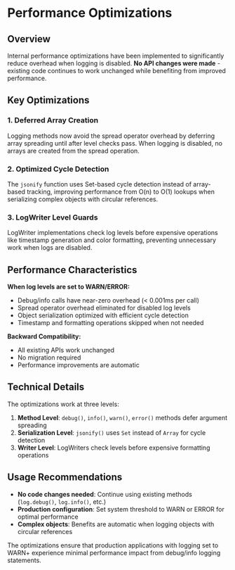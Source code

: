 # Performance Optimizations

## Overview

Internal performance optimizations have been implemented to significantly reduce overhead when logging is disabled. **No API changes were made** - existing code continues to work unchanged while benefiting from improved performance.

## Key Optimizations

### 1. Deferred Array Creation

Logging methods now avoid the spread operator overhead by deferring array spreading until after level checks pass. When logging is disabled, no arrays are created from the spread operation.

### 2. Optimized Cycle Detection

The `jsonify` function uses Set-based cycle detection instead of array-based tracking, improving performance from O(n) to O(1) lookups when serializing complex objects with circular references.

### 3. LogWriter Level Guards

LogWriter implementations check log levels before expensive operations like timestamp generation and color formatting, preventing unnecessary work when logs are disabled.

## Performance Characteristics

**When log levels are set to WARN/ERROR:**

- Debug/info calls have near-zero overhead (< 0.001ms per call)
- Spread operator overhead eliminated for disabled log levels
- Object serialization optimized with efficient cycle detection
- Timestamp and formatting operations skipped when not needed

**Backward Compatibility:**

- All existing APIs work unchanged
- No migration required
- Performance improvements are automatic

## Technical Details

The optimizations work at three levels:

1. **Method Level**: `debug()`, `info()`, `warn()`, `error()` methods defer argument spreading
2. **Serialization Level**: `jsonify()` uses `Set` instead of `Array` for cycle detection
3. **Writer Level**: LogWriters check levels before expensive formatting operations

## Usage Recommendations

- **No code changes needed**: Continue using existing methods (`log.debug()`, `log.info()`, etc.)
- **Production configuration**: Set system threshold to WARN or ERROR for optimal performance
- **Complex objects**: Benefits are automatic when logging objects with circular references

The optimizations ensure that production applications with logging set to WARN+ experience minimal performance impact from debug/info logging statements.
